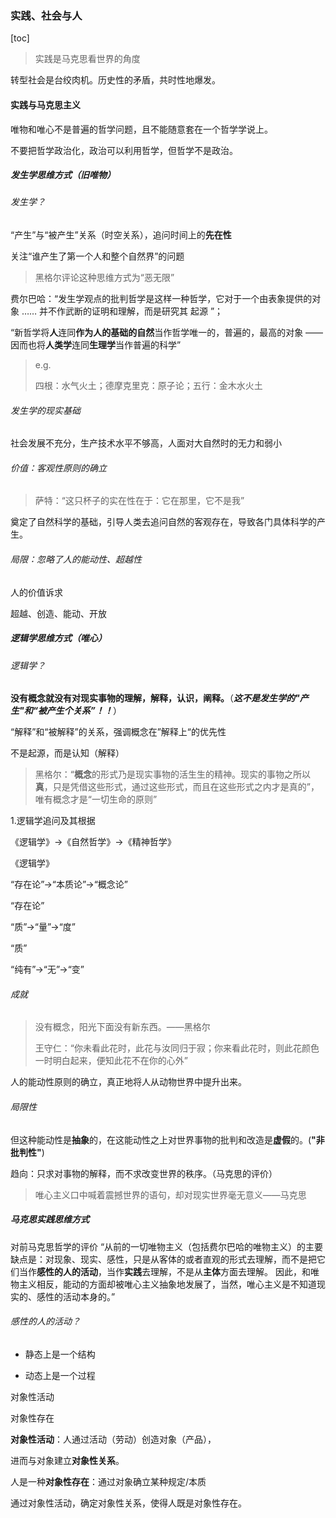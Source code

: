 ### 实践、社会与人

[toc]



> 实践是马克思看世界的角度

转型社会是台绞肉机。历史性的矛盾，共时性地爆发。

#### 实践与马克思主义

唯物和唯心不是普遍的哲学问题，且不能随意套在一个哲学学说上。

不要把哲学政治化，政治可以利用哲学，但哲学不是政治。

##### 发生学思维方式（旧唯物）

###### 发生学？

“产生”与“被产生”关系（时空关系），追问时间上的**先在性**

关注“谁产生了第一个人和整个自然界”的问题

> 黑格尔评论这种思维方式为“恶无限”

费尔巴哈：“发生学观点的批判哲学是这样一种哲学，它对于一个由表象提供的对象 …… 并不作武断的证明和理解，而是研究其 起源 ”；

 “新哲学将**人**连同**作为人的基础的自然**当作哲学唯一的，普遍的，最高的对象 —— 因而也将**人类学**连同**生理学**当作普遍的科学” 

> e.g.
>
> 四根：水气火土；德摩克里克：原子论；五行：金木水火土

###### 发生学的现实基础

社会发展不充分，生产技术水平不够高，人面对大自然时的无力和弱小

###### 价值：客观性原则的确立

> 萨特：“这只杯子的实在性在于：它在那里，它不是我”

奠定了自然科学的基础，引导人类去追问自然的客观存在，导致各门具体科学的产生。

###### 局限：忽略了人的能动性、超越性

人的价值诉求

超越、创造、能动、开放

##### 逻辑学思维方式（唯心）

###### 逻辑学？

**没有概念就没有对现实事物的理解，解释，认识，阐释。**（***这不是发生学的"产生"和“被产生个关系”！！***）

“解释”和“被解释”的关系，强调概念在”解释上“的优先性

不是起源，而是认知（解释）

> 黑格尔：“**概念**的形式乃是现实事物的活生生的精神。现实的事物之所以**真**，只是凭借这些形式，通过这些形式，而且在这些形式之内才是真的”，唯有概念才是“一切生命的原则”          

1.逻辑学追问及其根据

《逻辑学》→《自然哲学》→《精神哲学》

《逻辑学》

“存在论”→“本质论”→“概念论”

“存在论”

“质”→“量”→“度”

“质”

“纯有”→“无”→“变”

###### 成就



> 没有概念，阳光下面没有新东西。——黑格尔
>
> 王守仁：“你未看此花时，此花与汝同归于寂；你来看此花时，则此花颜色一时明白起来，便知此花不在你的心外”

人的能动性原则的确立，真正地将人从动物世界中提升出来。

###### 局限性

但这种能动性是**抽象**的，在这能动性之上对世界事物的批判和改造是**虚假**的。(**"非批判性"**)

趋向：只求对事物的解释，而不求改变世界的秩序。（马克思的评价）

> 唯心主义口中喊着震撼世界的语句，却对现实世界毫无意义——马克思

##### 马克思实践思维方式

对前马克思哲学的评价
“从前的一切唯物主义（包括费尔巴哈的唯物主义）的主要缺点是：对现象、现实、感性，只是从客体的或者直观的形式去理解，而不是把它们当作**感性的人的活动**，当作**实践**去理解，不是从**主体**方面去理解。
  因此，和唯物主义相反，能动的方面却被唯心主义抽象地发展了，当然，唯心主义是不知道现实的、感性的活动本身的。” 

###### 感性的人的活动？

- 静态上是一个结构

- 动态上是一个过程

对象性活动

对象性存在

**对象性活动**：人通过活动（劳动）创造对象（产品），

进而与对象建立**对象性关系**。

人是一种**对象性存在**：通过对象确立某种规定/本质

通过对象性活动，确定对象性关系，使得人既是对象性存在。